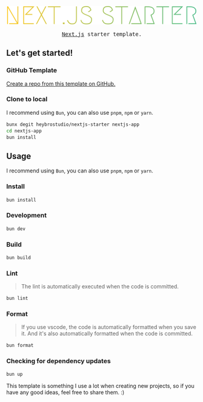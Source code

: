 <p></p>
<p align="center">
  <a href="https://github.com/heybrostudio/nextjs-starter">
    <img alt="Next.js starter template" src="./public/logo.svg" width="500">
  </a>
</p>
<p align="center">
  <samp><a href="https://nextjs.org/">Next.js</a> starter template.</samp>
</p>

## Let's get started!

### GitHub Template

[Create a repo from this template on GitHub.](https://github.com/heybrostudio/nextjs-starter/generate)

### Clone to local

I recommend using `Bun`, you can also use `pnpm`, `npm` or `yarn`.

```bash
bunx degit heybrostudio/nextjs-starter nextjs-app
cd nextjs-app
bun install
```

## Usage

I recommend using `Bun`, you can also use `pnpm`, `npm` or `yarn`.

### Install

```bash
bun install
```

### Development

```bash
bun dev
```

### Build

```bash
bun build
```

### Lint

> The lint is automatically executed when the code is committed.

```bash
bun lint
```

### Format

> If you use vscode, the code is automatically formatted when you save it. And it's also automatically formatted when the code is committed.

```bash
bun format
```

### Checking for dependency updates

```bash
bun up
```

This template is something I use a lot when creating new projects, so if you have any good ideas, feel free to share them. :)
